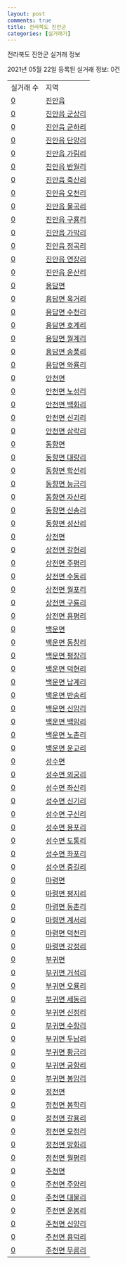```yaml
---
layout: post
comments: true
title: 전라북도 진안군
categories: [실거래가]
---
```


전라북도 진안군 실거래 정보

2021년 05월 22일 등록된 실거래 정보: 0건


<table>
  <tr>
    <td>실거래 수</td>
    <td>지역</td>
  </tr>

  
  <tr>
    <td><a href="4572025000.html">0</a></td>
    <td><a href="4572025000.html">진안읍</a></td>
  </tr>
    

  <tr>
    <td><a href="4572025021.html">0</a></td>
    <td><a href="4572025021.html">진안읍 군상리</a></td>
  </tr>
    

  <tr>
    <td><a href="4572025022.html">0</a></td>
    <td><a href="4572025022.html">진안읍 군하리</a></td>
  </tr>
    

  <tr>
    <td><a href="4572025023.html">0</a></td>
    <td><a href="4572025023.html">진안읍 단양리</a></td>
  </tr>
    

  <tr>
    <td><a href="4572025024.html">0</a></td>
    <td><a href="4572025024.html">진안읍 가림리</a></td>
  </tr>
    

  <tr>
    <td><a href="4572025025.html">0</a></td>
    <td><a href="4572025025.html">진안읍 반월리</a></td>
  </tr>
    

  <tr>
    <td><a href="4572025026.html">0</a></td>
    <td><a href="4572025026.html">진안읍 죽산리</a></td>
  </tr>
    

  <tr>
    <td><a href="4572025027.html">0</a></td>
    <td><a href="4572025027.html">진안읍 오천리</a></td>
  </tr>
    

  <tr>
    <td><a href="4572025028.html">0</a></td>
    <td><a href="4572025028.html">진안읍 물곡리</a></td>
  </tr>
    

  <tr>
    <td><a href="4572025029.html">0</a></td>
    <td><a href="4572025029.html">진안읍 구룡리</a></td>
  </tr>
    

  <tr>
    <td><a href="4572025030.html">0</a></td>
    <td><a href="4572025030.html">진안읍 가막리</a></td>
  </tr>
    

  <tr>
    <td><a href="4572025031.html">0</a></td>
    <td><a href="4572025031.html">진안읍 정곡리</a></td>
  </tr>
    

  <tr>
    <td><a href="4572025032.html">0</a></td>
    <td><a href="4572025032.html">진안읍 연장리</a></td>
  </tr>
    

  <tr>
    <td><a href="4572025033.html">0</a></td>
    <td><a href="4572025033.html">진안읍 운산리</a></td>
  </tr>
    

  <tr>
    <td><a href="4572031000.html">0</a></td>
    <td><a href="4572031000.html">용담면</a></td>
  </tr>
    

  <tr>
    <td><a href="4572031021.html">0</a></td>
    <td><a href="4572031021.html">용담면 옥거리</a></td>
  </tr>
    

  <tr>
    <td><a href="4572031022.html">0</a></td>
    <td><a href="4572031022.html">용담면 수천리</a></td>
  </tr>
    

  <tr>
    <td><a href="4572031023.html">0</a></td>
    <td><a href="4572031023.html">용담면 호계리</a></td>
  </tr>
    

  <tr>
    <td><a href="4572031024.html">0</a></td>
    <td><a href="4572031024.html">용담면 월계리</a></td>
  </tr>
    

  <tr>
    <td><a href="4572031025.html">0</a></td>
    <td><a href="4572031025.html">용담면 송풍리</a></td>
  </tr>
    

  <tr>
    <td><a href="4572031026.html">0</a></td>
    <td><a href="4572031026.html">용담면 와룡리</a></td>
  </tr>
    

  <tr>
    <td><a href="4572032000.html">0</a></td>
    <td><a href="4572032000.html">안천면</a></td>
  </tr>
    

  <tr>
    <td><a href="4572032021.html">0</a></td>
    <td><a href="4572032021.html">안천면 노성리</a></td>
  </tr>
    

  <tr>
    <td><a href="4572032022.html">0</a></td>
    <td><a href="4572032022.html">안천면 백화리</a></td>
  </tr>
    

  <tr>
    <td><a href="4572032023.html">0</a></td>
    <td><a href="4572032023.html">안천면 신괴리</a></td>
  </tr>
    

  <tr>
    <td><a href="4572032024.html">0</a></td>
    <td><a href="4572032024.html">안천면 삼락리</a></td>
  </tr>
    

  <tr>
    <td><a href="4572033000.html">0</a></td>
    <td><a href="4572033000.html">동향면</a></td>
  </tr>
    

  <tr>
    <td><a href="4572033021.html">0</a></td>
    <td><a href="4572033021.html">동향면 대량리</a></td>
  </tr>
    

  <tr>
    <td><a href="4572033022.html">0</a></td>
    <td><a href="4572033022.html">동향면 학선리</a></td>
  </tr>
    

  <tr>
    <td><a href="4572033023.html">0</a></td>
    <td><a href="4572033023.html">동향면 능금리</a></td>
  </tr>
    

  <tr>
    <td><a href="4572033024.html">0</a></td>
    <td><a href="4572033024.html">동향면 자산리</a></td>
  </tr>
    

  <tr>
    <td><a href="4572033025.html">0</a></td>
    <td><a href="4572033025.html">동향면 신송리</a></td>
  </tr>
    

  <tr>
    <td><a href="4572033026.html">0</a></td>
    <td><a href="4572033026.html">동향면 성산리</a></td>
  </tr>
    

  <tr>
    <td><a href="4572034000.html">0</a></td>
    <td><a href="4572034000.html">상전면</a></td>
  </tr>
    

  <tr>
    <td><a href="4572034021.html">0</a></td>
    <td><a href="4572034021.html">상전면 갈현리</a></td>
  </tr>
    

  <tr>
    <td><a href="4572034022.html">0</a></td>
    <td><a href="4572034022.html">상전면 주평리</a></td>
  </tr>
    

  <tr>
    <td><a href="4572034023.html">0</a></td>
    <td><a href="4572034023.html">상전면 수동리</a></td>
  </tr>
    

  <tr>
    <td><a href="4572034024.html">0</a></td>
    <td><a href="4572034024.html">상전면 월포리</a></td>
  </tr>
    

  <tr>
    <td><a href="4572034025.html">0</a></td>
    <td><a href="4572034025.html">상전면 구룡리</a></td>
  </tr>
    

  <tr>
    <td><a href="4572034026.html">0</a></td>
    <td><a href="4572034026.html">상전면 용평리</a></td>
  </tr>
    

  <tr>
    <td><a href="4572035000.html">0</a></td>
    <td><a href="4572035000.html">백운면</a></td>
  </tr>
    

  <tr>
    <td><a href="4572035021.html">0</a></td>
    <td><a href="4572035021.html">백운면 동창리</a></td>
  </tr>
    

  <tr>
    <td><a href="4572035022.html">0</a></td>
    <td><a href="4572035022.html">백운면 평장리</a></td>
  </tr>
    

  <tr>
    <td><a href="4572035023.html">0</a></td>
    <td><a href="4572035023.html">백운면 덕현리</a></td>
  </tr>
    

  <tr>
    <td><a href="4572035024.html">0</a></td>
    <td><a href="4572035024.html">백운면 남계리</a></td>
  </tr>
    

  <tr>
    <td><a href="4572035025.html">0</a></td>
    <td><a href="4572035025.html">백운면 반송리</a></td>
  </tr>
    

  <tr>
    <td><a href="4572035026.html">0</a></td>
    <td><a href="4572035026.html">백운면 신암리</a></td>
  </tr>
    

  <tr>
    <td><a href="4572035027.html">0</a></td>
    <td><a href="4572035027.html">백운면 백암리</a></td>
  </tr>
    

  <tr>
    <td><a href="4572035028.html">0</a></td>
    <td><a href="4572035028.html">백운면 노촌리</a></td>
  </tr>
    

  <tr>
    <td><a href="4572035029.html">0</a></td>
    <td><a href="4572035029.html">백운면 운교리</a></td>
  </tr>
    

  <tr>
    <td><a href="4572036000.html">0</a></td>
    <td><a href="4572036000.html">성수면</a></td>
  </tr>
    

  <tr>
    <td><a href="4572036021.html">0</a></td>
    <td><a href="4572036021.html">성수면 외궁리</a></td>
  </tr>
    

  <tr>
    <td><a href="4572036022.html">0</a></td>
    <td><a href="4572036022.html">성수면 좌산리</a></td>
  </tr>
    

  <tr>
    <td><a href="4572036023.html">0</a></td>
    <td><a href="4572036023.html">성수면 신기리</a></td>
  </tr>
    

  <tr>
    <td><a href="4572036024.html">0</a></td>
    <td><a href="4572036024.html">성수면 구신리</a></td>
  </tr>
    

  <tr>
    <td><a href="4572036025.html">0</a></td>
    <td><a href="4572036025.html">성수면 용포리</a></td>
  </tr>
    

  <tr>
    <td><a href="4572036026.html">0</a></td>
    <td><a href="4572036026.html">성수면 도통리</a></td>
  </tr>
    

  <tr>
    <td><a href="4572036027.html">0</a></td>
    <td><a href="4572036027.html">성수면 좌포리</a></td>
  </tr>
    

  <tr>
    <td><a href="4572036028.html">0</a></td>
    <td><a href="4572036028.html">성수면 중길리</a></td>
  </tr>
    

  <tr>
    <td><a href="4572037000.html">0</a></td>
    <td><a href="4572037000.html">마령면</a></td>
  </tr>
    

  <tr>
    <td><a href="4572037021.html">0</a></td>
    <td><a href="4572037021.html">마령면 평지리</a></td>
  </tr>
    

  <tr>
    <td><a href="4572037022.html">0</a></td>
    <td><a href="4572037022.html">마령면 동촌리</a></td>
  </tr>
    

  <tr>
    <td><a href="4572037023.html">0</a></td>
    <td><a href="4572037023.html">마령면 계서리</a></td>
  </tr>
    

  <tr>
    <td><a href="4572037024.html">0</a></td>
    <td><a href="4572037024.html">마령면 덕천리</a></td>
  </tr>
    

  <tr>
    <td><a href="4572037025.html">0</a></td>
    <td><a href="4572037025.html">마령면 강정리</a></td>
  </tr>
    

  <tr>
    <td><a href="4572038000.html">0</a></td>
    <td><a href="4572038000.html">부귀면</a></td>
  </tr>
    

  <tr>
    <td><a href="4572038021.html">0</a></td>
    <td><a href="4572038021.html">부귀면 거석리</a></td>
  </tr>
    

  <tr>
    <td><a href="4572038022.html">0</a></td>
    <td><a href="4572038022.html">부귀면 오룡리</a></td>
  </tr>
    

  <tr>
    <td><a href="4572038023.html">0</a></td>
    <td><a href="4572038023.html">부귀면 세동리</a></td>
  </tr>
    

  <tr>
    <td><a href="4572038024.html">0</a></td>
    <td><a href="4572038024.html">부귀면 신정리</a></td>
  </tr>
    

  <tr>
    <td><a href="4572038025.html">0</a></td>
    <td><a href="4572038025.html">부귀면 수항리</a></td>
  </tr>
    

  <tr>
    <td><a href="4572038026.html">0</a></td>
    <td><a href="4572038026.html">부귀면 두남리</a></td>
  </tr>
    

  <tr>
    <td><a href="4572038027.html">0</a></td>
    <td><a href="4572038027.html">부귀면 황금리</a></td>
  </tr>
    

  <tr>
    <td><a href="4572038028.html">0</a></td>
    <td><a href="4572038028.html">부귀면 궁항리</a></td>
  </tr>
    

  <tr>
    <td><a href="4572038029.html">0</a></td>
    <td><a href="4572038029.html">부귀면 봉암리</a></td>
  </tr>
    

  <tr>
    <td><a href="4572039000.html">0</a></td>
    <td><a href="4572039000.html">정천면</a></td>
  </tr>
    

  <tr>
    <td><a href="4572039021.html">0</a></td>
    <td><a href="4572039021.html">정천면 봉학리</a></td>
  </tr>
    

  <tr>
    <td><a href="4572039022.html">0</a></td>
    <td><a href="4572039022.html">정천면 갈용리</a></td>
  </tr>
    

  <tr>
    <td><a href="4572039023.html">0</a></td>
    <td><a href="4572039023.html">정천면 모정리</a></td>
  </tr>
    

  <tr>
    <td><a href="4572039024.html">0</a></td>
    <td><a href="4572039024.html">정천면 망화리</a></td>
  </tr>
    

  <tr>
    <td><a href="4572039025.html">0</a></td>
    <td><a href="4572039025.html">정천면 월평리</a></td>
  </tr>
    

  <tr>
    <td><a href="4572040000.html">0</a></td>
    <td><a href="4572040000.html">주천면</a></td>
  </tr>
    

  <tr>
    <td><a href="4572040021.html">0</a></td>
    <td><a href="4572040021.html">주천면 주양리</a></td>
  </tr>
    

  <tr>
    <td><a href="4572040022.html">0</a></td>
    <td><a href="4572040022.html">주천면 대불리</a></td>
  </tr>
    

  <tr>
    <td><a href="4572040023.html">0</a></td>
    <td><a href="4572040023.html">주천면 운봉리</a></td>
  </tr>
    

  <tr>
    <td><a href="4572040024.html">0</a></td>
    <td><a href="4572040024.html">주천면 신양리</a></td>
  </tr>
    

  <tr>
    <td><a href="4572040025.html">0</a></td>
    <td><a href="4572040025.html">주천면 용덕리</a></td>
  </tr>
    

  <tr>
    <td><a href="4572040026.html">0</a></td>
    <td><a href="4572040026.html">주천면 무릉리</a></td>
  </tr>
    


</table>
    